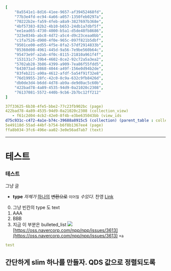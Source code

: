 ```yaml
[
    "8a5541e1-8d16-41ee-9657-af39452468fd",
    "77b3e4fd-ec94-4a66-a057-1350feb0297a",
    "70222b2e-fa59-4feb-a8a9-3827697b368e",
    "4bf57383-82b2-4b10-b653-24db1a7dbf5f",
    "ee1ead65-4730-4000-b5a1-d5de48fb8686",
    "323e034b-abc8-4d72-a5c4-d9c23ceaa0bb",
    "c1fa7526-d900-4f0e-965c-097f821b5dbf",
    "9501ce00-ed55-4f5e-8fa2-57df2914833b",
    "05360d08-4961-445d-9a56-7e9be560b64c",
    "95473e9f-a2ab-4f0c-8115-21810a961f4f",
    "153131c7-39b4-4602-8ce2-92c72a5a3ea2",
    "5702ab28-3b86-4399-a909-7ea86f55fdd5",
    "643073ad-0868-4044-a49f-156e0d94b2de",
    "83feb221-a90a-4612-afdf-5a54f91f32e8",
    "76d19955-28fc-42c0-8c9a-632c9fb8426d",
    "db0de3d4-b6dd-4d78-ab9a-de9d0ac5c60b",
    "422bad78-4a89-4535-94d9-0a21020c2308",
    "76137081-5572-440b-9cb6-2b7bc12ff212"
]

37f33625-6b38-4fe5-bbe2-77c23fb902bc (page)
422bad78-4a89-4535-94d9-0a21020c2308 (collection_view)
   - f61c2d04-4cb2-42e0-8f4b-e3be635043bb (view_ids
d75c931c-c472-4a1e-b74c-39688a8915c5 (collection) (parent_table : collection)
5e49118d-55ad-44bf-b754-b6f8b1367ee4 (page)
ffa8b034-3fc6-496e-aa02-3e0e56ad7ab7 (text)
```
---
# 테스트
### 테스트
 그냥 글
- **type** _자체가_ <u>하나의</u> ~~변환으로~~ `이어질` $수 있다.$ 찬영 [Link](https://chat.openai.com/chat/1417066e-8377-4a4e-ad15-14ff99dff7e4)
 
0. 그냥 빈칸의 type 도 text
  0. AAA
  0. BBB
0. 지금 이 부분은 bulleted_list 
![](/asset)
 [https://oss.navercorp.com/npp/npp/issues/3613](https://oss.navercorp.com/npp/npp/issues/3613)
 `+a`
```yaml
test
```
 간단하게 slim 하나를 만들자. QDS 값으로 정렬되도록
---
 

